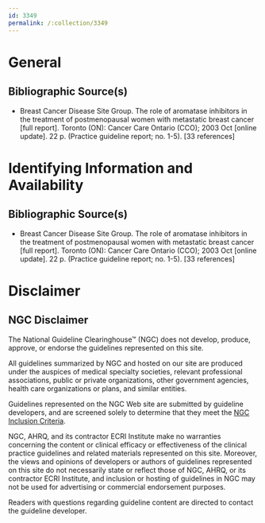 ```yaml
---
id: 3349
permalink: /:collection/3349
---
```


# General

## Bibliographic Source(s)

- Breast Cancer Disease Site Group. The role of aromatase inhibitors in the treatment of postmenopausal women with metastatic breast cancer [full report]. Toronto (ON): Cancer Care Ontario (CCO); 2003 Oct [online update]. 22 p. (Practice guideline report; no. 1-5). [33 references]

# Identifying Information and Availability

## Bibliographic Source(s)

- Breast Cancer Disease Site Group. The role of aromatase inhibitors in the treatment of postmenopausal women with metastatic breast cancer [full report]. Toronto (ON): Cancer Care Ontario (CCO); 2003 Oct [online update]. 22 p. (Practice guideline report; no. 1-5). [33 references]

# Disclaimer

## NGC Disclaimer

The National Guideline Clearinghouse™ (NGC) does not develop, produce, approve, or endorse the guidelines represented on this site.

All guidelines summarized by NGC and hosted on our site are produced under the auspices of medical specialty societies, relevant professional associations, public or private organizations, other government agencies, health care organizations or plans, and similar entities.

Guidelines represented on the NGC Web site are submitted by guideline developers, and are screened solely to determine that they meet the [NGC Inclusion Criteria](/help-and-about/summaries/inclusion-criteria).

NGC, AHRQ, and its contractor ECRI Institute make no warranties concerning the content or clinical efficacy or effectiveness of the clinical practice guidelines and related materials represented on this site. Moreover, the views and opinions of developers or authors of guidelines represented on this site do not necessarily state or reflect those of NGC, AHRQ, or its contractor ECRI Institute, and inclusion or hosting of guidelines in NGC may not be used for advertising or commercial endorsement purposes.

Readers with questions regarding guideline content are directed to contact the guideline developer.

